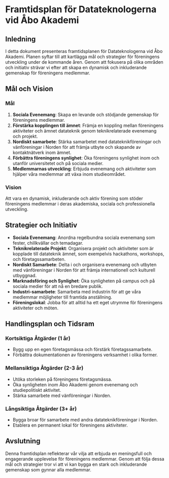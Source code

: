 # Framtidsplan för Datateknologerna vid Åbo Akademi

## Inledning
I detta dokument presenteras framtidsplanen för Datateknologerna vid Åbo Akademi. Planen syftar till att kartlägga mål och strategier för föreningens utveckling under de kommande åren. Genom att fokusera på olika områden och initiativ strävar vi efter att skapa en dynamisk och inkluderande gemenskap för föreningens medlemmar.

## Mål och Vision

### Mål
1. **Sociala Evenemang**: Skapa en levande och stödjande gemenskap för föreningens medlemmar.
2. **Förstärka kopplingen till ämnet**: Främja en koppling mellan föreningens aktiviteter och ämnet datateknik genom teknikrelaterade evenemang och projekt.
3. **Nordiskt samarbete**: Stärka samarbetet med datateknikföreningar och vänföreningar i Norden för att främja utbyte och skapande av kontaktnätverk inom ämnet.
4. **Förbättra föreningens synlighet**: Öka föreningens synlighet inom och utanför universitetet och på sociala medier.
5. **Medlemmarnas utveckling**: Erbjuda evenemang och aktiviteter som hjälper våra medlemmar att växa inom studieområdet.

### Vision
Att vara en dynamisk, inkluderande och aktiv förening som stöder föreningens medlemmar i deras akademiska, sociala och professionella utveckling.

## Strategier och Initiativ

- **Sociala Evenemang**: Anordna regelbundna sociala evenemang som fester, chillkvällar och temadagar.
- **Teknikrelaterade Projekt**: Organisera projekt och aktiviteter som är kopplade till datateknik ämnet, som exempelvis hackathons, workshops, och företagssamarbeten.
- **Nordiskt Samarbete**: Delta i och organisera evenemang och utbyten med vänföreningar i Norden för att främja internationell och kulturell utbyggnad.
- **Marknadsföring och Synlighet**: Öka synligheten på campus och på sociala medier för att nå en bredare publik.
- **Industri-samarbete**: Samarbeta med industrin för att ge våra medlemmar möjligheter till framtida anställning.
- **Föreningslokal**: Jobba för att alltid ha ett eget utrymme för föreningens aktiviteter och möten.

## Handlingsplan och Tidsram

### Kortsiktiga Åtgärder (1 år)
- Bygg upp en egen företagsmässa och förstärk företagssamarbete.
- Förbättra dokumentationen av föreningens verksamhet i olika former.

### Mellansiktiga Åtgärder (2-3 år)
- Utöka storleken på föreningens företagsmässa.
- Öka synligheten inom Åbo Akademi genom evenemang och studiepolitiskt aktivitet.
- Stärka samarbete med vänföreningar i Norden.

### Långsiktiga Åtgärder (3+ år)
- Bygga broar för samarbete med andra datateknikföreningar i Norden.
- Etablera en permanent lokal för föreningens aktiviteter.

## Avslutning
Denna framtidsplan reflekterar vår vilja att erbjuda en meningsfull och engagerande upplevelse för föreningens medlemmar. Genom att följa dessa mål och strategier tror vi att vi kan bygga en stark och inkluderande gemenskap som gynnar alla medlemmar.
